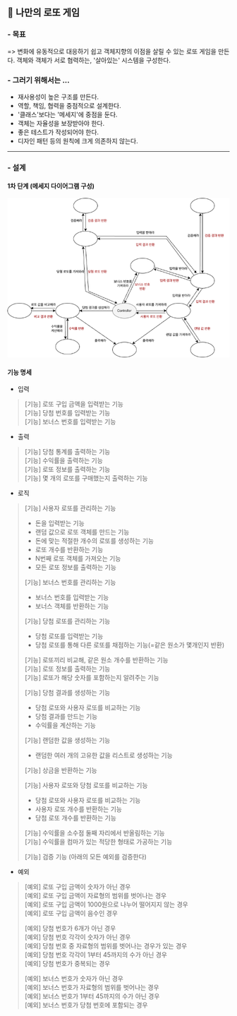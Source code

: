 ## 📝 나만의 로또 게임 

### - 목표 
=> 변화에 유동적으로 대응하기 쉽고 객체지향의 이점을 살릴 수 있는 로또 게임을 만든다. 
객체와 객체가 서로 협력하는, '살아있는' 시스템을 구성한다.

### - 그러기 위해서는 ...
- 재사용성이 높은 구조를 만든다.
- 역할, 책임, 협력을 중점적으로 설계한다.
- '클래스'보다는 '메세지'에 중점을 둔다.
- 객체는 자율성을 보장받아야 한다.
- 좋은 테스트가 작성되어야 한다. 
- 디자인 패턴 등의 원칙에 크게 의존하지 않는다.
---
### - 설계
#### 1차 단계 (메세지 다이어그램 구성)
<img src="image/lotto2.drawio.png">

#### 기능 명세

- 입력
> [기능] 로또 구입 금액을 입력받는 기능 <br>
> [기능] 당첨 번호를 입력받는 기능 <br>
> [기능] 보너스 번호를 입력받는 기능 <br>
>
> 
- 출력
> [기능] 당첨 통계를 출력하는 기능 <br>
> [기능] 수익률을 출력하는 기능 <br>
> [기능] 로또 정보를 출력하는 기능 <br>
> [기능] 몇 개의 로또를 구매했는지 출력하는 기능 <br>
>
> 
- 로직
> [기능] 사용자 로또를 관리하는 기능 <br>
> - 돈을 입력받는 기능 <br>
> - 랜덤 값으로 로또 객체를 만드는 기능 <br>
> - 돈에 맞는 적절한 개수의 로또를 생성하는 기능 <br>
> - 로또 개수를 반환하는 기능 <br>
> - N번째 로또 객체를 가져오는 기능 <br>
> - 모든 로또 정보를 출력하는 기능 <br>
>
> 
> [기능] 보너스 번호를 관리하는 기능 <br>
> - 보너스 번호를 입력받는 기능 <br>
> - 보너스 객체를 반환하는 기능 <br>
> 
> 
> [기능] 당첨 로또를 관리하는 기능 <br>
> - 당첨 로또를 입력받는 기능 <br>
> - 당첨 로또를 통해 다른 로또를 채점하는 기능(=같은 원소가 몇개인지 반환) <br>
> 
> 
> [기능] 로또끼리 비교해, 같은 원소 개수를 반환하는 기능 <br>
> [기능] 로또 정보를 출력하는 기능 <br>
> [기능] 로또가 해당 숫자를 포함하는지 알려주는 기능 <br>
> 
>
> [기능] 당첨 결과를 생성하는 기능 <br>
> - 당첨 로또와 사용자 로또를 비교하는 기능 <br>
> - 당첨 결과를 만드는 기능 <br>
> - 수익률을 계산하는 기능 <br>
>
>
> [기능] 랜덤한 값을 생성하는 기능 <br>
> - 랜덤한 여러 개의 고유한 값을 리스트로 생성하는 기능 <br>
>
> [기능] 상금을 반환하는 기능 <br>
> 
> 
> [기능] 사용자 로또와 당첨 로또를 비교하는 기능 <br>
> - 당첨 로또와 사용자 로또를 비교하는 기능 <br>
> - 사용자 로또 개수를 반환하는 기능 <br>
> - 당첨 로또 개수를 반환하는 기능 <br>
> 
>
> [기능] 수익률을 소수점 둘째 자리에서 반올림하는 기능 <br>
> [기능] 수익률을 컴마가 있는 적당한 형태로 가공하는 기능 <br>
>
> [기능] 검증 기능 (아래의 모든 예외를 검증한다) <br>
> 
>
- 예외
> [예외] 로또 구입 금액이 숫자가 아닌 경우 <br>
> [예외] 로또 구입 금액이 자료형의 범위를 벗어나는 경우 <br>
> [예외] 로또 구입 금액이 1000원으로 나누어 떨어지지 않는 경우 <br>
> [예외] 로또 구입 금액이 음수인 경우 <br> 
> 
> [예외] 당첨 번호가 6개가 아닌 경우 <br>
> [예외] 당첨 번호 각각이 숫자가 아닌 경우 <br>
> [예외] 당첨 번호 중 자료형의 범위를 벗어나는 경우가 있는 경우 <br>
> [예외] 당첨 번호 각각이 1부터 45까지의 수가 아닌 경우 <br>
> [예외] 당첨 번호가 중복되는 경우 <br> 
> 
> [예외] 보너스 번호가 숫자가 아닌 경우 <br>
> [예외] 보너스 번호가 자료형의 범위를 벗어나는 경우 <br>
> [예외] 보너스 번호가 1부터 45까지의 수가 아닌 경우 <br>
> [예외] 보너스 번호가 당첨 번호에 포함되는 경우 <br>
